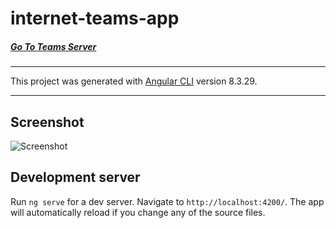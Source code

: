 # internet-teams-app

##### [Go To Teams Server](https://github.com/AviNessimian/InternetTeamsSln "InternetTeamsSln")
___
This project was generated with [Angular CLI](https://github.com/angular/angular-cli) version 8.3.29.
___

## Screenshot
![Screenshot](Capture.PNG)


## Development server

Run `ng serve` for a dev server. Navigate to `http://localhost:4200/`. The app will automatically reload if you change any of the source files.


